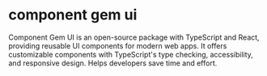 # component gem ui

Component Gem UI is an open-source package with TypeScript and React, providing reusable UI components for modern web apps. It offers customizable components with TypeScript's type checking, accessibility, and responsive design. Helps developers save time and effort.
